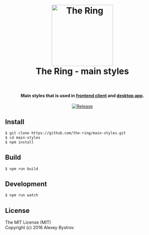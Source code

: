 <h1 align="center">
  <br>
  <img src="https://avatars1.githubusercontent.com/u/19213164?v=3&s=200" alt="The Ring" width="200">
  <br>
  The Ring - main styles
  <br>
  <br>
</h1>

<h4 align="center">Main styles that is used in <a href="https://github.com/the-ring/frontend">frontend client</a> and <a href="https://github.com/the-ring/desktop">desktop app</a>.</h4>

<p align="center">
  <a href="https://github.com/the-ring/backend/main-styles"><img src="https://img.shields.io/github/tag/the-ring/main-styles.svg" alt="Release"></a>
</p>

## Install
```sh
$ git clone https://github.com/the-ring/main-styles.git
$ cd main-styles
$ npm install
```

## Build
```sh
$ npm run build
```

## Development
```sh
$ npm run watch
```

## License

The MIT License (MIT)<br/>
Copyright (c) 2016 Alexey Bystrov
